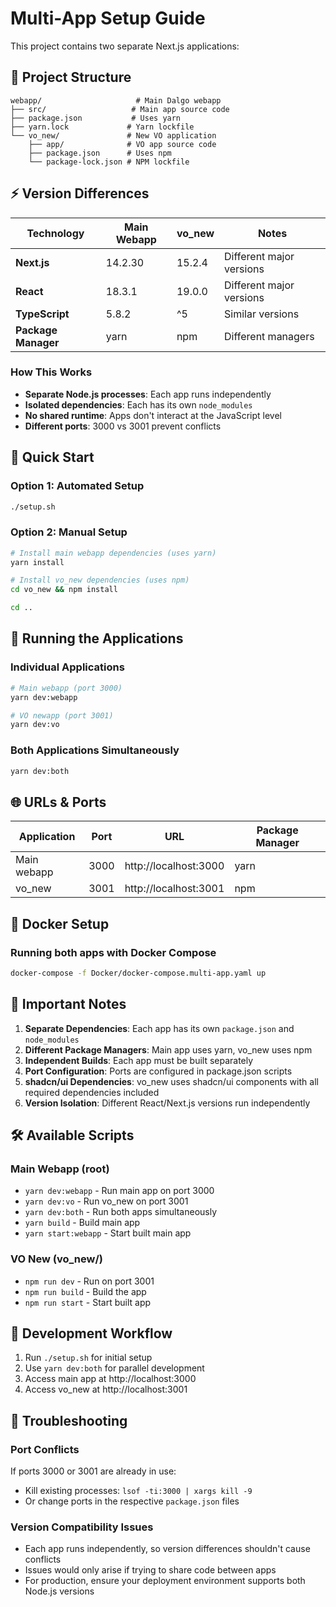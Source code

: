 # Multi-App Setup Guide

This project contains two separate Next.js applications:

## 📁 Project Structure
```
webapp/                     # Main Dalgo webapp
├── src/                   # Main app source code
├── package.json           # Uses yarn
├── yarn.lock             # Yarn lockfile
└── vo_new/               # New VO application
    ├── app/              # VO app source code
    ├── package.json      # Uses npm
    └── package-lock.json # NPM lockfile
```

## ⚡ Version Differences

| Technology | Main Webapp | vo_new | Notes |
|------------|-------------|---------|-------|
| **Next.js** | 14.2.30 | 15.2.4 | Different major versions |
| **React** | 18.3.1 | 19.0.0 | Different major versions |
| **TypeScript** | 5.8.2 | ^5 | Similar versions |
| **Package Manager** | yarn | npm | Different managers |

### How This Works
- **Separate Node.js processes**: Each app runs independently
- **Isolated dependencies**: Each has its own `node_modules`
- **No shared runtime**: Apps don't interact at the JavaScript level
- **Different ports**: 3000 vs 3001 prevent conflicts

## 🚀 Quick Start

### Option 1: Automated Setup
```bash
./setup.sh
```

### Option 2: Manual Setup
```bash
# Install main webapp dependencies (uses yarn)
yarn install

# Install vo_new dependencies (uses npm)
cd vo_new && npm install

cd ..
```

## 🔧 Running the Applications

### Individual Applications
```bash
# Main webapp (port 3000)
yarn dev:webapp

# VO newapp (port 3001)
yarn dev:vo
```

### Both Applications Simultaneously
```bash
yarn dev:both
```

## 🌐 URLs & Ports

| Application | Port | URL | Package Manager |
|-------------|------|-----|-----------------|
| Main webapp | 3000 | http://localhost:3000 | yarn |
| vo_new      | 3001 | http://localhost:3001 | npm  |

## 🐳 Docker Setup

### Running both apps with Docker Compose
```bash
docker-compose -f Docker/docker-compose.multi-app.yaml up
```

## 📝 Important Notes

1. **Separate Dependencies**: Each app has its own `package.json` and `node_modules`
2. **Different Package Managers**: Main app uses yarn, vo_new uses npm
3. **Independent Builds**: Each app must be built separately
4. **Port Configuration**: Ports are configured in package.json scripts
5. **shadcn/ui Dependencies**: vo_new uses shadcn/ui components with all required dependencies included
6. **Version Isolation**: Different React/Next.js versions run independently

## 🛠 Available Scripts

### Main Webapp (root)
- `yarn dev:webapp` - Run main app on port 3000
- `yarn dev:vo` - Run vo_new on port 3001
- `yarn dev:both` - Run both apps simultaneously
- `yarn build` - Build main app
- `yarn start:webapp` - Start built main app

### VO New (vo_new/)
- `npm run dev` - Run on port 3001
- `npm run build` - Build the app
- `npm run start` - Start built app

## 🔄 Development Workflow

1. Run `./setup.sh` for initial setup
2. Use `yarn dev:both` for parallel development
3. Access main app at http://localhost:3000
4. Access vo_new at http://localhost:3001

## 🚨 Troubleshooting

### Port Conflicts
If ports 3000 or 3001 are already in use:
- Kill existing processes: `lsof -ti:3000 | xargs kill -9`
- Or change ports in the respective `package.json` files

### Version Compatibility Issues
- Each app runs independently, so version differences shouldn't cause conflicts
- Issues would only arise if trying to share code between apps
- For production, ensure your deployment environment supports both Node.js versions 
